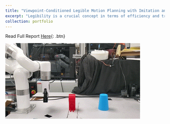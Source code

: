 ```yaml
---
title: "Viewpoint-Conditioned Legible Motion Planning with Imitation and Reinforcement Learning"
excerpt: "Legibility is a crucial concept in terms of efficiency and trust in assistive robotics and human-robot collaboration, where the robot communicates its objectives through its actions in an understandable and predictable manner. Traditional motion planning techniques encounter various issues, including high computational latency, ambiguous objectives, and intensive tuning efforts. To overcome these challenges, we propose a universal planning architecture for learned legible behaviors using reinforcement learning and imitation learning. Furthermore, we introduce a novel planning model that considers human’s viewpoint to generate adaptive motions that more effectively express intents. The effectiveness of our frameworks is validated through goal-reaching manipulation tasks conducted using the xArm6 robot in both simulated environments and real-world settings. Human-based evaluations indicate that our trained agent outperforms expert demonstrations by 15\%. <br/><img src='/images/xarm.gif'>"
collection: portfolio
---
```



<!-- ## Approach:

The approach centers around the Conflict-Based Search Algorithm (CBS), a novel method for resolving agent conflicts. CBS operates on two levels: a high level that forms a search tree for conflicts and a low level that finds paths for individual agents. The report compares CBS with traditional pathfinding algorithms, demonstrating its efficiency and scalability in dynamic environments.

## Results:

Experimental results showcase CBS's performance in two different environments: a random map and a warehouse map. These tests reveal the algorithm's strength in handling complex multi-agent scenarios with minimal conflicts and delays. The warehouse map, simulating a real-world logistics scenario, particularly highlights CBS's practical applicability in managing dynamic agent paths efficiently. -->

Read Full Report [Here](/files/ML_AI_Project_phase_2_paper.pdf){: .btn}

[![!!!BROKEN!!!](/images/xarm.gif)](/portfolio/portfolio-5)